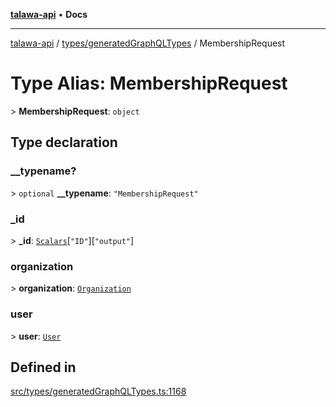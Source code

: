 [**talawa-api**](../../../README.md) • **Docs**

***

[talawa-api](../../../modules.md) / [types/generatedGraphQLTypes](../README.md) / MembershipRequest

# Type Alias: MembershipRequest

\> **MembershipRequest**: `object`

## Type declaration

### \_\_typename?

\> `optional` **\_\_typename**: `"MembershipRequest"`

### \_id

\> **\_id**: [`Scalars`](Scalars.md)\[`"ID"`\]\[`"output"`\]

### organization

\> **organization**: [`Organization`](Organization.md)

### user

\> **user**: [`User`](User.md)

## Defined in

[src/types/generatedGraphQLTypes.ts:1168](https://github.com/PalisadoesFoundation/talawa-api/blob/a6e7ac91b581c9109559657faf0f934f3eb41fe7/src/types/generatedGraphQLTypes.ts#L1168)
